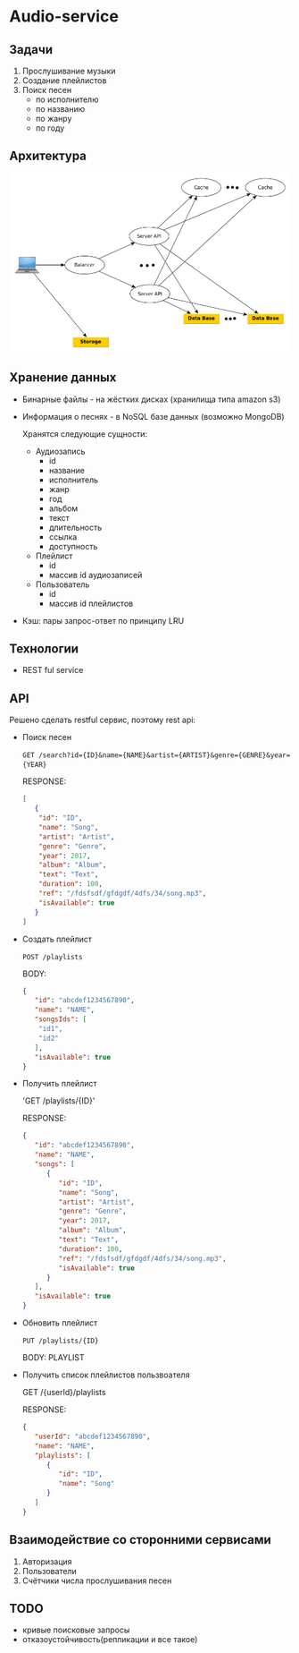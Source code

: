 # Audio-service

## Задачи

1. Прослушивание музыки
2. Создание плейлистов
3. Поиск песен
    * по исполнителю
    * по названию
    * по жанру
    * по году

## Архитектура

![Nodes](Architecture.png)

## Хранение данных

* Бинарные файлы - на жёстких дисках (хранилища типа amazon s3)
* Информация о песнях - в NoSQL базе данных (возможно MongoDB)
   
   Хранятся следующие сущности:
   * Аудиозапись
      * id
      * название
      * исполнитель
      * жанр
      * год
      * альбом
      * текст
      * длительность
      * ссылка
      * доступность
   * Плейлист
      * id
      * массив id аудиозаписей
   * Пользователь
      * id
      * массив id плейлистов

* Кэш: пары запрос-ответ по принципу LRU

## Технологии
   * REST ful service

## API
Решено сделать restful сервис, поэтому rest api:

* Поиск песен

   `GET /search?id={ID}&name={NAME}&artist={ARTIST}&genre={GENRE}&year={YEAR}`

   RESPONSE:
   ```JSON
   [
      {
       "id": "ID",
       "name": "Song",
       "artist": "Artist",
       "genre": "Genre",
       "year": 2017,
       "album": "Album",
       "text": "Text",
       "duration": 100,
       "ref": "/fdsfsdf/gfdgdf/4dfs/34/song.mp3",
       "isAvailable": true
      }
   ]
   ```

* Создать плейлист

   `POST /playlists`

   BODY: 
   ```JSON
   {
      "id": "abcdef1234567890",
      "name": "NAME",
      "songsIds": [
       "id1",
       "id2"
      ],
      "isAvailable": true
   }
   ```
 
* Получить плейлист

   'GET /playlists/{ID}' 
   
   RESPONSE:
   ```JSON
   {
      "id": "abcdef1234567890",
      "name": "NAME",
      "songs": [
         {
            "id": "ID",
            "name": "Song",
            "artist": "Artist",
            "genre": "Genre",
            "year": 2017,
            "album": "Album",
            "text": "Text",
            "duration": 100,
            "ref": "/fdsfsdf/gfdgdf/4dfs/34/song.mp3",
            "isAvailable": true
         }
      ],
      "isAvailable": true
   }
   ```

   
* Обновить плейлист
   
   `PUT /playlists/{ID}`
   
   BODY: PLAYLIST
   
* Получить список плейлистов пользвоателя

   GET /{userId}/playlists
 
   RESPONSE:
   ```JSON
   {
      "userId": "abcdef1234567890",
      "name": "NAME",
      "playlists": [
         {
            "id": "ID",
            "name": "Song"
         }
      ]
   }
   ```
## Взаимодействие со сторонними сервисами

1. Авторизация
2. Пользователи
3. Счётчики числа прослушивания песен 

## TODO
* кривые поисковые запросы
* отказоустойчивость(репликации и все такое)

